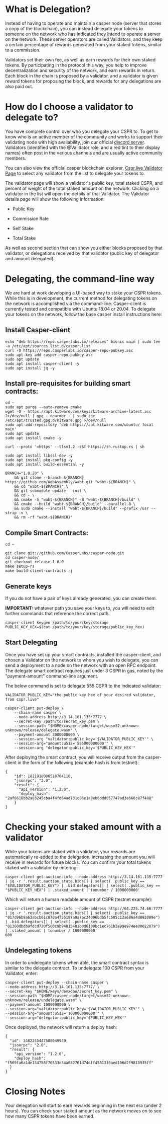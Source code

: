 # What is Delegation?

Instead of having to operate and maintain a casper node (server that stores a copy of the blockchain), you can instead delegate your tokens to someone on the network who has indicated they intend to operate a server on the network. These server operators are called Validators, and they keep a certain percentage of rewards generated from your staked tokens, similar to a commission. 

Validators set their own fee, as well as earn rewards for their own staked tokens. By participating in the protocol this way, you help to improve decentralization and security of the network, and earn rewards in return. Each block in the chain is proposed by a validator, and a validator is given reward tokens for proposing the block, and rewards for any delegations are also paid out.

# How do I choose a validator to delegate to?

You have complete control over who you delegate your CSPR to. To get to know who is an active member of the community and works to support their validating node with high availability, join our official [discord server](https://discord.com/invite/Q38s3Vh). Validators (identified with the @Validator role, and a red tint to their display names) often post in the various channels and are usually active community members.

You can also view the official casper blockchain explorer, [Cspr.live Validator Page](https://cspr.live/validators) to select any validator from the list to delegate your tokens to.

The validator page will show a validator's public key, total staked CSPR, and percent of weight of the total staked amount on the network. Clicking on a validator in the list will open the details of that Validator. The Validator details page will show the following information:
  - Public Key
  * Commission Rate
  + Self Stake
  * Total Stake

As well as second section that can show you either blocks proposed by that validator, or delegations received by that validator (public key of delegator and amount delegated).


# Delegating, the command-line way

We are hard at work developing a UI-based way to stake your CSPR tokens. While this is in development, the current method for delegating tokens on the network is accomplished via the command-line. Casper-client is currently tested and compatible with Ubuntu 18.04 or 20.04. To delegate your tokens on the network, follow the base casper install instructions here:

## Install Casper-client

    echo "deb https://repo.casperlabs.io/releases" bionic main | sudo tee -a /etc/apt/sources.list.d/casper.list
    curl -O https://repo.casperlabs.io/casper-repo-pubkey.asc
    sudo apt-key add casper-repo-pubkey.asc
    sudo apt update
    sudo apt install casper-client -y
    sudo apt install jq -y

## Install pre-requisites for building smart contracts:

    cd ~
    sudo apt purge --auto-remove cmake
    wget -O - https://apt.kitware.com/keys/kitware-archive-latest.asc 2>/dev/null | gpg --dearmor - | sudo tee /etc/apt/trusted.gpg.d/kitware.gpg >/dev/null
    sudo apt-add-repository 'deb https://apt.kitware.com/ubuntu/ focal main'   
    sudo apt update
    sudo apt install cmake -y

    curl --proto '=https' --tlsv1.2 -sSf https://sh.rustup.rs | sh

    sudo apt install libssl-dev -y
    sudo apt install pkg-config -y
    sudo apt install build-essential -y

    BRANCH="1.0.20" \
        && git clone --branch ${BRANCH} https://github.com/WebAssembly/wabt.git "wabt-${BRANCH}" \
        && cd "wabt-${BRANCH}" \
        && git submodule update --init \
        && cd - \
        && cmake -S "wabt-${BRANCH}" -B "wabt-${BRANCH}/build" \
        && cmake --build "wabt-${BRANCH}/build" --parallel 8 \
        && sudo cmake --install "wabt-${BRANCH}/build" --prefix /usr --strip -v \
        && rm -rf "wabt-${BRANCH}"

## Compile Smart Contracts:

    cd ~

    git clone git://github.com/CasperLabs/casper-node.git
    cd casper-node/
    git checkout release-1.0.0
    make setup-rs
    make build-client-contracts -j

## Generate keys

If you do not have a pair of keys already generated, you can create them. 

**IMPORTANT:** whatever path you save your keys to, you will need to edit further commands that reference the correct path.

    casper-client keygen /path/to/your/key/storage
    PUBLIC_KEY_HEX=$(cat /path/to/your/key/storage/public_key_hex)

## Start Delegating

Once you have set up your smart contracts, installed the casper-client, and chosen a Validator on the network to whom you wish to delegate, you can send a deployment to a node on the network with an open RPC endpoint. The delegate smart contract requires just under 3 CSPR in gas, noted by the "payment-amount" command-line argument.

The below command is set to delegate 555 CSPR to the indicated validator:

    VALIDATOR_PUBLIC_KEY="the public key hex of your desired validator, from cspr.live"

    casper-client put-deploy \
        --chain-name casper \
        --node-address http://3.14.161.135:7777 \
        --secret-key /path/to/secret_key.pem \
        --session-path "$HOME/casper-node/target/wasm32-unknown-unknown/release/delegate.wasm" \
        --payment-amount 3000000000 \
        --session-arg "validator:public_key='$VALIDATOR_PUBLIC_KEY'" \
        --session-arg="amount:u512='555000000000'" \
        --session-arg "delegator:public_key='$PUBLIC_KEY_HEX'"

After deploying the smart contract, you will receive output from the casper-client in the form of the following (example hash is from testnet):

    {
        "id": 1821918088518704118,
        "jsonrpc": "2.0",
        "result": {
          "api_version": "1.2.0",
          "deploy_hash": "2af6618bb2a83245cba4f4fd64ad731c86e1a8eb6ddd057747ad3a666c87f488"
        }
    }


# Checking your staked amount with a validator

While your tokens are staked with a validator, your rewards are automatically re-added to the delegation, increasing the amount you will receive in rewards for future blocks. You can confirm your total tokens staked with a validator by entering:


    casper-client get-auction-info --node-address http://3.14.161.135:7777 | jq -r '.result.auction_state.bids[] | select( .public_key == "$VALIDATOR_PUBLIC_KEY") | .bid.delegators[] | select( .public_key == "$PUBLIC_KEY_HEX") | .staked_amount | tonumber / 1000000000'

Which will return a human readable amount of CSPR (testnet example):

    casper-client get-auction-info --node-address http://64.225.74.66:7777 | jq -r '.result.auction_state.bids[] | select( .public_key == "017d96b9a63abcb61c870a4f55187a0a7ac24096bdb5fc585c12a686a4d892009e") | .bid.delegators[] | select( .public_key == "01360dbdb9fdcd720f560c9b94815481b0d0109bc1ec761b2e99e974ee00022079") | .staked_amount | tonumber / 1000000000'
    600


## Undelegating tokens

In order to undelegate tokens when able, the smart contract syntax is similar to the delegate contract. To undelegate 100 CSPR from your Validator, enter:

    casper-client put-deploy --chain-name casper \
    --node-address http://3.14.161.135:7777/ \
    --secret-key "$HOME/keys/devxdao/secret_key.pem" \
    --session-path "$HOME/casper-node/target/wasm32-unknown-unknown/release/undelegate.wasm" \
    --payment-amount 1000000000 \
    --session-arg="validator:public_key='$VALIDATOR_PUBLIC_KEY'" \
    --session-arg="amount:u512='100000000000'" \
    --session-arg="delegator:public_key='$PUBLIC_KEY_HEX'"

Once deployed, the network will return a deploy hash:

    {
      "id": 3482245447580049949,
      "jsonrpc": "2.0",
      "result": {
        "api_version": "1.2.0",
        "deploy_hash": "f569fa6a1de134758f76533e34a082761d74dff45813f6aed106d2f9813935ff"
      }
    }


# Closing Notes

Your delegation will start to earn rewards beginning in the next era (under 2 hours). You can check your staked amount as the network moves on to see how many CSPR tokens have been earned. 